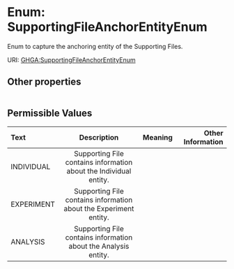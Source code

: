 
# Enum: SupportingFileAnchorEntityEnum


Enum to capture the anchoring entity of the Supporting Files.

URI: [GHGA:SupportingFileAnchorEntityEnum](https://w3id.org/GHGA/SupportingFileAnchorEntityEnum)


## Other properties

|  |  |  |
| --- | --- | --- |

## Permissible Values

| Text | Description | Meaning | Other Information |
| :--- | :---: | :---: | ---: |
| INDIVIDUAL | Supporting File contains information about the Individual entity. |  |  |
| EXPERIMENT | Supporting File contains information about the Experiment entity. |  |  |
| ANALYSIS | Supporting File contains information about the Analysis entity. |  |  |

